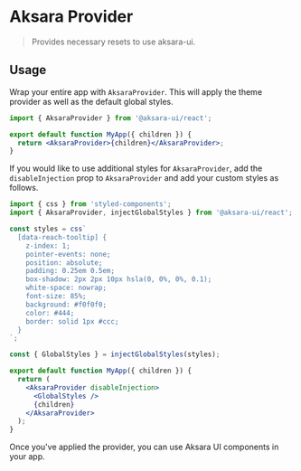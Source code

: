 # Aksara Provider

> Provides necessary resets to use aksara-ui.

## Usage

Wrap your entire app with `AksaraProvider`. This will apply the theme provider as well as the default global styles.

```jsx
import { AksaraProvider } from '@aksara-ui/react';

export default function MyApp({ children }) {
  return <AksaraProvider>{children}</AksaraProvider>;
}
```

If you would like to use additional styles for `AksaraProvider`, add the `disableInjection` prop to `AksaraProvider` and add your custom styles as follows.

```jsx
import { css } from 'styled-components';
import { AksaraProvider, injectGlobalStyles } from '@aksara-ui/react';

const styles = css`
  [data-reach-tooltip] {
    z-index: 1;
    pointer-events: none;
    position: absolute;
    padding: 0.25em 0.5em;
    box-shadow: 2px 2px 10px hsla(0, 0%, 0%, 0.1);
    white-space: nowrap;
    font-size: 85%;
    background: #f0f0f0;
    color: #444;
    border: solid 1px #ccc;
  }
`;

const { GlobalStyles } = injectGlobalStyles(styles);

export default function MyApp({ children }) {
  return (
    <AksaraProvider disableInjection>
      <GlobalStyles />
      {children}
    </AksaraProvider>
  );
}
```

Once you've applied the provider, you can use Aksara UI components in your app.
